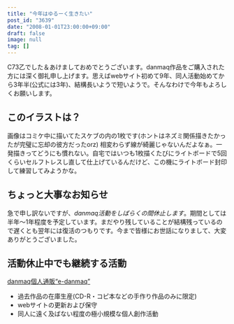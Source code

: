```yaml
---
title: "今年はゆるーく生きたい"
post_id: "3639"
date: "2008-01-01T23:00:00+09:00"
draft: false
image: null
tag: []
---
```



C73乙でした＆あけましておめでとうございます。danmaq作品をご購入された方には深く御礼申し上げます。思えばwebサイト初めて9年、同人活動始めてから3年半(公式には3年)、結構長いようで短いようで。そんなわけで今年もよろしくお願いします。
## このイラストは？
画像はコミケ中に描いてたスケブの内の1枚です(ホントはネズミ関係描きたかったが完璧に忘却の彼方だったorz) 相変わらず線が綺麗じゃないんだよなぁ。一発描きってどうにも慣れない。自宅ではいつも1枚描くたびにライトボードで5回くらいセルフトレスし直して仕上げているんだけど、この機にライトボード封印して練習してみようかな。
## ちょっと大事なお知らせ
急で申し訳ないですが、_danmaq活動をしばらくの間休止します_。期間としては半年～1年程度を予定しています。まだやり残していることが結構残っているので遅くとも翌年には復活のつもりです。今まで皆様にお世話になりまして、大変ありがとうございました。
## 活動休止中でも継続する活動
[danmaq個人通販“e-danmaq”](http://e.danmaq.com/)

  * 過去作品の在庫生産(CD-R・コピ本などの手作り作品のみに限定)
  * webサイトの更新および保守
  * 同人に遠く及ばない程度の極小規模な個人創作活動
